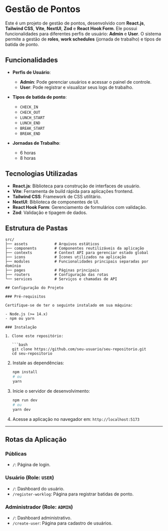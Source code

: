 # Gestão de Pontos

Este é um projeto de gestão de pontos, desenvolvido com **React.js**, **Tailwind CSS**, **Vite**, **NextUI**, **Zod** e **React Hook Form**. Ele possui funcionalidades para diferentes perfis de usuário: **Admin** e **User**. O sistema permite a gestão de **roles**, **work schedules** (jornada de trabalho) e tipos de batida de ponto.

## Funcionalidades

- **Perfis de Usuário**:
  - **Admin**: Pode gerenciar usuários e acessar o painel de controle.
  - **User**: Pode registrar e visualizar seus logs de trabalho.

- **Tipos de batida de ponto**:
  - `CHECK_IN`
  - `CHECK_OUT`
  - `LUNCH_START`
  - `LUNCH_END`
  - `BREAK_START`
  - `BREAK_END`

- **Jornadas de Trabalho**:
  - 6 horas
  - 8 horas

## Tecnologias Utilizadas

- **React.js**: Biblioteca para construção de interfaces de usuário.
- **Vite**: Ferramenta de build rápida para aplicações frontend.
- **Tailwind CSS**: Framework de CSS utilitário.
- **NextUI**: Biblioteca de componentes de UI.
- **React Hook Form**: Gerenciamento de formulários com validação.
- **Zod**: Validação e tipagem de dados.

## Estrutura de Pastas

```plaintext
src/
├── assets            # Arquivos estáticos
├── components        # Componentes reutilizáveis da aplicação
├── contexts          # Context API para gerenciar estado global
├── icons             # Ícones utilizados na aplicação
├── modules           # Funcionalidades principais separadas por domínio
├── pages             # Páginas principais
├── routers           # Configuração das rotas
└── services          # Serviços e chamadas de API

## Configuração do Projeto

### Pré-requisitos

Certifique-se de ter o seguinte instalado em sua máquina:

- Node.js (>= 14.x)
- npm ou yarn

### Instalação

1. Clone este repositório:

   ```bash
   git clone https://github.com/seu-usuario/seu-repositorio.git
   cd seu-repositorio
   ```

2. Instale as dependências:

   ```bash
   npm install
   # ou
   yarn
   ```

3. Inicie o servidor de desenvolvimento:

   ```bash
   npm run dev
   # ou
   yarn dev
   ```

4. Acesse a aplicação no navegador em: `http://localhost:5173`

---

## Rotas da Aplicação

### Públicas

- `/`: Página de login.

### Usuário (Role: `USER`)

- `/`: Dashboard do usuário.
- `/register-worklog`: Página para registrar batidas de ponto.

### Administrador (Role: `ADMIN`)

- `/`: Dashboard administrativo.
- `/create-user`: Página para cadastro de usuários.
